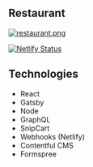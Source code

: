 ## Restaurant
[![restaurant.png](https://i.postimg.cc/dtTJcJMZ/restaurant.png)](https://maleo-restaurant.netlify.app/)

[![Netlify Status](https://api.netlify.com/api/v1/badges/6dca52c4-3106-4659-ba5e-8cfe43dee7ea/deploy-status)](https://app.netlify.com/sites/maleo-restaurant/deploys)

## Technologies

- React
- Gatsby
- Node
- GraphQL
- SnipCart
- Webhooks (Netlify)
- Contentful CMS
- Formspree
